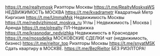 https://t.me/realtymosk Риэлторы Москвы
https://t.me/RealtyMoskvaWS НЕДВИЖИМОСТЬ МОСКВА
https://t.me/kvadrametr Квадратный Метр Киргизия
https://t.me/UmmaMsk Недвижимость Москвы
https://t.me/nedvizhimost_moskva_ru Углы | Недвижимость | Москва | Аренда
https://t.me/plrealty ПЛ-Недвижка
https://t.me/krasnodar_nedvizhka Недвижимость в Краснодаре
https://t.me/mossdelka МОСКОВСКИЕ СДЕЛКИ чат (недвижимость, бизнес)
https://t.me/rieltor_top Риэлторы Москвы
https://t.me/snyatMSK Сдать квартиру в МОСКВЕ.
https://t.me/BezRieltor БЕЗ РИЭЛТОРА!
